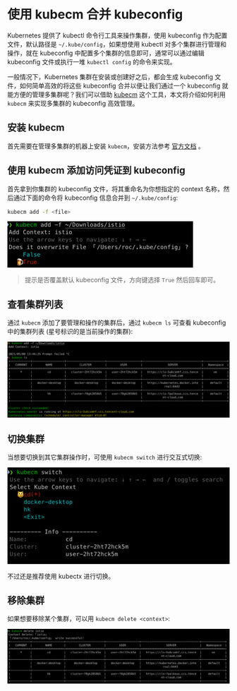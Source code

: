 # 使用 kubecm 合并 kubeconfig

Kubernetes 提供了 kubectl 命令行工具来操作集群，使用 kubeconfig 作为配置文件，默认路径是 `~/.kube/config`，如果想使用 kubectl 对多个集群进行管理和操作，就在 kubeconfig 中配置多个集群的信息即可，通常可以通过编辑 kubeconfig 文件或执行一堆 `kubectl config` 的命令来实现。

一般情况下，Kubernetes 集群在安装或创建好之后，都会生成 kubeconfig 文件，如何简单高效的将这些 kubeconfig 合并以便让我们通过一个 kubeconfig 就能方便的管理多集群呢？我们可以借助 [kubecm](https://github.com/sunny0826/kubecm) 这个工具，本文将介绍如何利用 `kubecm` 来实现多集群的 kubeconfig 高效管理。

## 安装 kubecm

首先需要在管理多集群的机器上安装 `kubecm`，安装方法参考 [官方文档](https://kubecm.cloud/#/zh-cn/install) 。

## 使用 kubecm 添加访问凭证到 kubeconfig

首先拿到你集群的 kubeconfig 文件，将其重命名为你想指定的 context 名称，然后通过下面的命令将 kubeconfig 信息合并到 `~/.kube/config`:

``` bash
kubecm add -f <file>
```

![](kubecm-override.png)

> 提示是否覆盖默认 kubeconfig 文件，方向键选择 `True` 然后回车即可。

## 查看集群列表

通过 `kubecm` 添加了要管理和操作的集群后，通过 `kubecm ls` 可查看 kubeconfig 中的集群列表 (星号标识的是当前操作的集群):

![](kubecm-ls.png)

## 切换集群

当想要切换到其它集群操作时，可使用 `kubecm switch` 进行交互式切换:

![](kubecm-switch.png)

不过还是推荐使用 kubectx 进行切换。

## 移除集群

如果想要移除某个集群，可以用 `kubecm delete <context>`:

![](kubecm-delete.png)